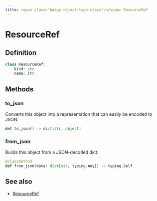 ```yaml
---
title: <span class="badge object-type-class"></span> ResourceRef
---
```

# <span class="badge object-type-class"></span> ResourceRef

## Definition

```python
class ResourceRef:
    kind: str
    name: str
```
## Methods

### <span class="badge object-method"></span> to_json

Converts this object into a representation that can easily be encoded to JSON.

```python
def to_json() -> dict[str, object]
```

### <span class="badge object-method"></span> from_json

Builds this object from a JSON-decoded dict.

```python
@classmethod
def from_json(data: dict[str, typing.Any]) -> typing.Self
```

## See also

 * <span class="badge builder"></span> [ResourceRef](./builder-ResourceRef.md)
